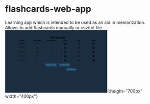 # flashcards-web-app
Learning app which is intended to be used as an aid in memorization. Allows to add flashcards manually or csv/txt file.
[![flashcards-web-app](/image_lessons.png)](https://flashcards-web-app-with-db.herokuapp.com){:height="700px" width="400px"}

